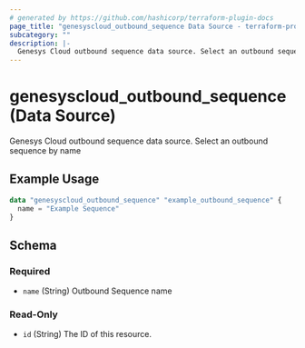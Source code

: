 ```yaml
---
# generated by https://github.com/hashicorp/terraform-plugin-docs
page_title: "genesyscloud_outbound_sequence Data Source - terraform-provider-genesyscloud"
subcategory: ""
description: |-
  Genesys Cloud outbound sequence data source. Select an outbound sequence by name
---
```


# genesyscloud_outbound_sequence (Data Source)

Genesys Cloud outbound sequence data source. Select an outbound sequence by name

## Example Usage

```terraform
data "genesyscloud_outbound_sequence" "example_outbound_sequence" {
  name = "Example Sequence"
}
```

<!-- schema generated by tfplugindocs -->
## Schema

### Required

- `name` (String) Outbound Sequence name

### Read-Only

- `id` (String) The ID of this resource.
